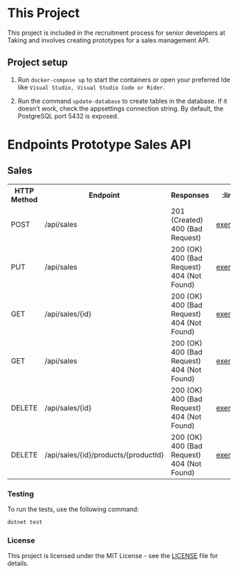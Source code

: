 # This Project

This project is included in the recruitment process for senior developers at Taking and involves creating prototypes for a sales management API.

## Project setup

1. Run `docker-compose up` to start the containers or open your preferred Ide like `Visual Studio, Visual Studio Code or Rider`.


2. Run the command `update-database` to create tables in the database. If it doesn't work, check the appsettings connection string. By default, the PostgreSQL port 5432 is exposed.

# Endpoints Prototype Sales API

## Sales

<table>
  <tr>
    <th>HTTP Method</th>
    <th>Endpoint</th>
    <th>Responses</th>
    <th>:link:</th>
  </tr>
  <tr>
    <td>POST</td>
    <td>/api/sales</td>
    <td>201 (Created) 400 (Bad Request)</td>
    <td><a href="/.doc/create-sale.md" targer="__blank">exemple</a></td>
  </tr>
  <tr>
    <td>PUT</td>
    <td>/api/sales</td>
    <td>200 (OK) 400 (Bad Request) 404 (Not Found)</td>
    <td><a href="/.doc/update-sale.md" targer="__blank">exemple</a></td>
  </tr>
  <tr>
    <td>GET</td>
    <td>/api/sales/{id}</td>
    <td>200 (OK) 400 (Bad Request) 404 (Not Found)</td>
    <td><a href="/.doc/get-sale.md" targer="__blank">exemple</a></td>
  </tr>
  <tr>
    <td>GET</td>
    <td>/api/sales</td>
    <td>200 (OK) 400 (Bad Request) 404 (Not Found)</td>
    <td><a href="/.doc/get-sales.md" targer="__blank">exemple</a></td>
  </tr>
  <tr>
    <td>DELETE</td>
    <td>/api/sales/{id}</td>
    <td>200 (OK) 400 (Bad Request) 404 (Not Found)</td>
    <td><a href="/.doc/cancel-sale.md" targer="__blank">exemple</a></td>
  </tr>
  <tr>
    <td>DELETE</td>
    <td>/api/sales/{id}/products/{productId}</td>
    <td>200 (OK) 400 (Bad Request) 404 (Not Found)</td>
    <td><a href="/.doc/cancel-sale-product.md" targer="__blank">exemple</a></td>
  </tr>
</table>

### Testing

To run the tests, use the following command:

```bash
dotnet test
```

### License

This project is licensed under the MIT License - see the [LICENSE](LICENSE) file for details.